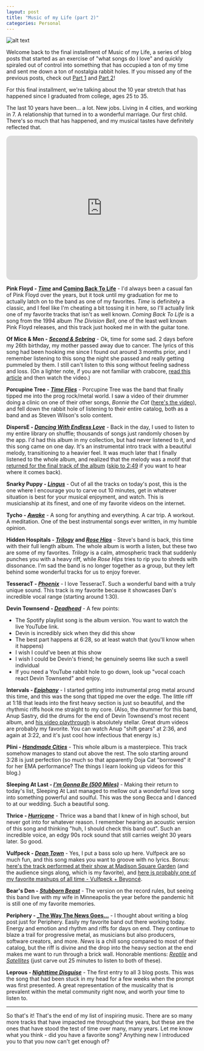 ```yaml
---
layout: post
title: "Music of my Life (part 2)"
categories: Personal
---
```


![alt text][headerImg]

Welcome back to the final installment of Music of my Life, a series of blog posts that started as an exercise of "what songs do I love" and quickly spiraled out of control into something that has occupied a ton of my time and sent me down a ton of nostalgia rabbit holes. If you missed any of the previous posts, check out [Part 1](nttps://niclake.me/2022-08-08-music-pt-1) and [Part 2](nttps://niclake.me/2022-08-10-music-pt-2)!

For this final installment, we're talking about the 10 year stretch that has happened since I graduated from college, ages 25 to 35.

<!-- more -->

The last 10 years have been... a lot. New jobs. Living in 4 cities, and working in 7. A relationship that turned in to a wonderful marriage. Our first child. There's so much that has happened, and my musical tastes have definitely reflected that.

<iframe style="border-radius:12px" src="https://open.spotify.com/embed/playlist/76Pla7InpOo3RhCYwjca0x?utm_source=generator" width="100%" height="380" frameBorder="0" allowfullscreen="" allow="autoplay; clipboard-write; encrypted-media; fullscreen; picture-in-picture"></iframe>

**Pink Floyd - [_Time_](https://www.youtube.com/watch?v=JwYX52BP2Sk) and [Coming Back To Life](https://www.youtube.com/watch?v=tC8631Kqzb0)** - I'd always been a casual fan of Pink Floyd over the years, but it took until my graduation for me to actually latch on to the band as one of my favorites. _Time_ is definitely a classic, and I feel like I'm cheating a bit tossing it in here, so I'll actually link one of my favorite tracks that isn't as well known. _Coming Back To Life_ is a song from the 1994 album _The Division Bell_, one of the least well known Pink Floyd releases, and this track just hooked me in with the guitar tone.

**Of Mice & Men - [_Second & Sebring_](https://www.youtube.com/watch?v=qSeiG6qMhaI)** - Ok, time for some sad. 2 days before my 26th birthday, my mother passed away due to cancer. The lyrics of this song had been hooking me since I found out around 3 months prior, and I remember listening to this song the night she passed and really getting pummeled by them. I still can't listen to this song without feeling sadness and loss. (On a lighter note, if you are not familiar with crabcore, [read this article](https://www.nme.com/blogs/nme-blogs/10-years-crabcore-metal-meme-2361620) and then watch the video.)

**Porcupine Tree - [_Time Flies_](https://www.youtube.com/watch?v=JTEWlSTQ1RI)** - Porcupine Tree was the band that finally tipped me into the prog rock/metal world. I saw a video of their drummer doing a clinic on one of their other songs, _Bonnie the Cat_ ([here's the video](https://www.youtube.com/watch?v=XUA_n04C1bs)), and fell down the rabbit hole of listening to their entire catalog, both as a band and as Steven Wilson's solo content.

**DispersE - [_Dancing With Endless Love_](https://www.youtube.com/watch?v=OEOahMpEFL8)** - Back in the day, I used to listen to my entire library on shuffle; thousands of songs just randomly chosen by the app. I'd had this album in my collection, but had never listened to it, and this song came on one day. It's an instrumental intro track with a beautiful melody, transitioning to a heavier feel. It was much later that I finally listened to the whole album, and realized that the melody was a motif that [returned for the final track of the album](https://www.youtube.com/watch?v=eqP_YHPsMsU) ([skip to 2:49](https://youtu.be/eqP_YHPsMsU?t=169) if you want to hear where it comes back).

**Snarky Puppy - [_Lingus_](https://www.youtube.com/watch?v=L_XJ_s5IsQc)** - Out of all the tracks on today's post, this is the one where I encourage you to carve out 10 minutes, get in whatever situation is best for your musical enjoyment, and watch. This is musicianship at its finest, and one of my favorite videos on the internet.

**Tycho - [_Awake_](https://www.youtube.com/watch?v=ziAqB9nb_To)** - A song for anything and everything. A car trip. A workout. A meditation. One of the best instrumental songs ever written, in my humble opinion.

**Hidden Hospitals - [_Trilogy_](https://www.youtube.com/watch?v=ZEqurkZFxtE) and [_Rose Hips_](https://www.youtube.com/watch?v=mSzakIH3clw)** - Steve's band is back, this time with their full length album. The whole album is worth a listen, but these two are some of my favorites. _Trilogy_ is a calm, atmospheric track that suddenly punches you with a heavy riff, while _Rose Hips_ tries to rip you to shreds with dissonance. I'm sad the band is no longer together as a group, but they left behind some wonderful tracks for us to enjoy forever.

**TesseracT - [_Phoenix_](https://www.youtube.com/watch?v=S7oLwBCOjXg)** - I love TesseracT. Such a wonderful band with a truly unique sound. This track is my favorite because it showcases Dan's incredible vocal range (starting around 1:30). 

**Devin Townsend - [_Deadhead_](https://www.youtube.com/watch?v=DrDM6V08wcE)** - A few points:

- The Spotify playlist song is the album version. You want to watch the live YouTube link.
- Devin is incredibly sick when they did this show
- The best part happens at 6:28, so at least watch that (you'll know when it happens)
- I wish I could've been at this show
- I wish I could be Devin's friend; he genuinely seems like such a swell individual
- If you need a YouTube rabbit hole to go down, look up "vocal coach react Devin Townsend" and enjoy.

**Intervals - [_Epiphany_](https://www.youtube.com/watch?v=0ipv_l7KoSI)** - I started getting into instrumental prog metal around this time, and this was the song that tipped me over the edge. The little riff at 1:18 that leads into the first heavy section is just so beautiful, and the rhythmic riffs hook me straight to my core. (Also, the drummer for this band, Anup Sastry, did the drums for the end of Devin Townsend's most recent album, and [his video playthrough](https://www.youtube.com/watch?v=kb935JynuhQ) is absolutely stellar. Great drum videos are probably my favorite. You can watch Anup "shift gears" at 2:36, and again at 3:22, and it's just cool how infectious that energy is.)

**Plini - [_Handmade Cities_](https://www.youtube.com/watch?v=4qOeZzZh9MM)** - This whole album is a masterpiece. This track somehow manages to stand out above the rest. The solo starting around 3:28 is just perfection (so much so that apparently Doja Cat "borrowed" it for her EMA performance? The things I learn looking up videos for this blog.)

**Sleeping At Last - [_I'm Gonna Be (500 Miles)_](https://www.youtube.com/watch?v=muLfJWOfqGQ)** - Making their return to today's list, Sleeping At Last managed to mellow out a wonderful love song into something powerful and soulful. This was the song Becca and I danced to at our wedding. Such a beautiful song.

**Thrice - [_Hurricane_](https://www.youtube.com/watch?v=WNTjrsLOuHo)** - Thrice was a band that I knew of in high school, but never got into for whatever reason. I remember hearing an acoustic version of this song and thinking "huh, I should check this band out". Such an incredible voice, an edgy 90s rock sound that still carries weight 30 years later. So good.

**Vulfpeck - [_Dean Town_](https://www.youtube.com/watch?v=le0BLAEO93g)** - Yes, I put a bass solo up here. Vulfpeck are so much fun, and this song makes you want to groove with no lyrics. Bonus: [here's the track performed at their show at Madison Square Garden](https://www.youtube.com/watch?v=rhxQoDlt2AU) (and the audience sings along, which is my favorite), and [here is probably one of my favorite mashups of all time - Vulfpeck + Beyoncé](https://soundcloud.com/electriclump/work-it-dean-vulfpeck-vs-beyonce).

**Bear's Den - [_Stubborn Beast_](https://www.youtube.com/watch?v=H9xcmNbqtI4)** - The version on the record rules, but seeing this band live with my wife in Minneapolis the year before the pandemic hit is still one of my favorite memories.

**Periphery - [_The Way The News Goes...](https://www.youtube.com/watch?v=pGLuKRVX-J4)** - I thought about writing a blog post just for Periphery. Easily my favorite band out there working today. Energy and emotion and rhythm and riffs for days on end. They continue to blaze a trail for progressive metal, as musicians but also producers, software creators, and more. _News_ is a chill song compared to most of their catalog, but the riff is divine and the drop into the heavy section at the end makes me want to run through a brick wall. Honorable mentions: [_Reptile_](https://www.youtube.com/watch?v=fQQxhyhdg-w) and [_Satellites_](https://www.youtube.com/watch?v=YFII9-pZKz4) (just carve out 25 minutes to listen to both of these).

**Leprous - [_Nighttime Disguise_](https://www.youtube.com/watch?v=hOMSRmfcvag)** - The first entry to all 3 blog posts. This was the song that had been stuck in my head for a few weeks when the prompt was first presented. A great representation of the musicality that is prevalent within the metal community right now, and worth your time to listen to.

---

So that's it! That's the end of my list of inspiring music. There are so many more tracks that have impacted me throughout the years, but these are the ones that have stood the test of time over many, many years. Let me know what you think - did you have a favorite song? Anything new I introduced you to that you now can't get enough of?

[headerImg]: https://i.imgur.com/WGugXu3.jpg "Music"